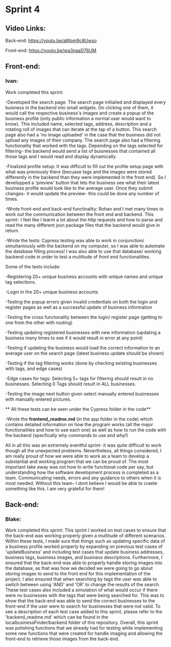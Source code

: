 
# Sprint 4

## Video Links:
Back-end: https://youtu.be/aWpm9c8Uwso

Front-end: https://youtu.be/wa3naaD76UM

## Front-end:

### Ivan:

Work completed this sprint: 

 -Developed the search page. The search page initialied and displayed every buisness in the backend into small widgets. On clicking one of them, it would call the respective business's images and create a popup of the business profile (only public information a normal user would want to know). This included name, selected tags, address, description and a rotating roll of images that can iterate at the tap of a button. This search page also had a 'no image uploaded' in the case that the business did not upload any images of their company. The search page also had a filtering functionality that worked with the tags. Depending on the tags selected for filtering- the backend would send a list of buisnesses that contained all those tags and I would read and display dynamically.
 
 -Finalized profile setup: It was difficult to fill out the profile setup page with what was previously there (becuase tags and the images were stored differently in the backend than they were implemented in the front end). So I developped a 'preview' button that lets the business see what their latest business profile would look like to the average user. Once they submit changes- it would update the preview- this could be done any number of times.
 
 -Wrote front-end and back-end functinality: Rohan and I met many times to work out the communication between the front end and backend. This sprint- I feel like I learnt a lot about the http requests and how to parse and read the many different json package files that the backend would give in return.
 
 -Wrote the tests: Cypress testing was able to work in conjunction/ simultaniously with the backend on my computer, so I was able to automate the database filling process! I was also able to use that database/ working backend code in order to test a multitude of front end functionalities.
 
 Some of the tests include: 
 
 -Registering 20+ unique business accounts with unique names and unique tag selections.
 
 -Login in the 20+ unique business accounts
 
 -Testing the popup errors given invalid credentials on both the login and register pages as well as a successful update of business information
 
 -Testing the cross functonality between the login/ register page (getting to one from the other with routing)
 
 -Testing updating registered businesses with new information (updating a business many times to see if it would result in error at any point)
 
 -Testing if updating the business would load the correct information to an average user on the search page (latest business update should be shown)
 
 
 -Testing if the tag filtering works (done by checking existing businesses with tags, and edge cases)
 
 -Edge cases for tags: Selecting 5+ tags for filtering should result in no businesses. Selecting 0 Tags should result in ALL businesses.
 
 -Testing the image next button given select manually entered businesses with manually entered pictures. 

** All these tests can be seen under the Cypress folder in the code**

-Wrote the **frontend_readme.md** (in the app folder in the code) which contains detailed information on how the program works (all the major functionailites and how to use each one) as well as how to run the code with the backend (specfically why commands to use and why!)
 
 All in all this was an extremely eventful sprint- it was quite difficult to work though all the unexpected problems. Nevertheless, all things considered, I am really proud of how we were able to work as a team to develop a substantial and working program that we can be proud of. The most important take away was not how to write functional code per say, but understanding how the software development process is completed as a team. Communicating needs, errors and any guidance to others when it is most needed. Without this team- I dont believe I would be able to craete something like this. I am very grateful for them!

## Back-end:
### Blake:
Work completed this sprint: 
 This sprint I worked on test cases to ensure that the back-end was working properly given a multitude of different scenarios. Within these tests, I made sure that things such as updating specific data of a business profile worked properly by expanding on previous test cases of 'updateBusiness' and including test cases that update business addresses, business tags, business images, and business descriptions. Furthermore, I ensured that the back-end was able to properly handle storing images into the database, as that was how we decided we were going to go about storing images to send to the front end for this implementation of the project. I also ensured that when searching by tags the user was able to switch between using 'AND' and 'OR' to change the results of the search. These test cases also included a simulation of what would occur if there were no businesses with the tags that were being searched for. This was to show that the back-end was able to send the correct businesses to the front-end if the user were to search for businesses that were not valid. 
 To see a description of each test case added to this sprint, please refer to the 'backend_readme.md' which can be found in the localbusinessFinder/backend folder of this repository. 
 Overall, this sprint was polishing functions that we already had for testing while implementing some new functions that were created for handle imaging and allowing the front-end to retrieve those images from the back-end. 
